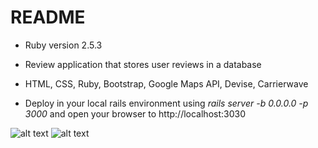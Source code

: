 # README

* Ruby version 2.5.3
* Review application that stores user reviews in a database
* HTML, CSS, Ruby, Bootstrap, Google Maps API, Devise, Carrierwave

* Deploy in your local rails environment using *rails server -b 0.0.0.0 -p 3000* and open your browser to http://localhost:3030

![alt text](https://i.imgur.com/zsHJ6n6.png "Nomster")
![alt text](https://i.imgur.com/8RehMo6.png "Nomster2")
